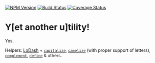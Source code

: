 [![NPM Version][npm-image]][npm-url] [![Build Status][travis-image]][travis-url] [![Coverage Status][coveralls-image]][coveralls-url]

**Y**[et another u]**tility**!
==============================
Yes.

Helpers: [LoDash](https://lodash.com/docs) + [`capitalize`](source/ytility.js#L7), [`camelize`](source/ytility.js#L11) (with proper support of letters), [`complement`](source/ytility.js#L25), [`define`](source/ytility.js#L29) & others.

[npm-image]: https://img.shields.io/npm/v/ytility.svg?style=flat
[npm-url]: https://www.npmjs.com/package/ytility
[travis-image]: https://img.shields.io/travis/pvoisin/ytility.svg?branch=master
[travis-url]: https://travis-ci.org/pvoisin/ytility/
[coveralls-image]: https://coveralls.io/repos/pvoisin/ytility/badge.svg?branch=master
[coveralls-url]: https://coveralls.io/r/pvoisin/ytility?branch=master